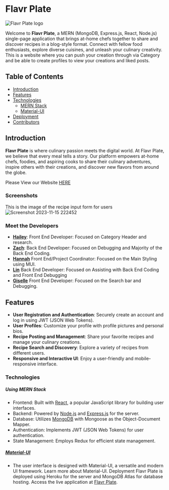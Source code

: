 # Flavr Plate

![Flavr Plate logo](https://github.com/Lukiangelxd/Flavr-Plate/assets/133689246/44f2fe44-0205-4b11-9770-555a45919dd7)

Welcome to **Flavr Plate**, a MERN (MongoDB, Express.js, React, Node.js) single-page application that brings at-home chefs together to share and discover recipes in a blog-style format. Connect with fellow food enthusiasts, explore diverse cuisines, and unleash your culinary creativity. This is a website where you can push your creation through via Category and be able to create profiles to view your creations and liked posts.


## Table of Contents

- [Introduction](#introduction)
- [Features](#features)
- [Technologies](#technologies)
  - [MERN Stack](#mern-stack)
  - [Material-UI](#material-ui)
- [Deployment](#deployment)
- [Contributors](#contributors)

## Introduction

**Flavr Plate** is where culinary passion meets the digital world. At Flavr Plate, we believe that every meal tells a story. Our platform empowers at-home chefs, foodies, and aspiring cooks to share their culinary adventures, inspire others with their creations, and discover new flavors from around the globe.

Please View our Website [HERE](https://fast-dusk-28454-f1d8795a0b65.herokuapp.com/)

### Screenshots

This is the image of the recipe input form for users
![Screenshot 2023-11-15 222452](https://github.com/Lukiangelxd/Flavr-Plate/assets/133689246/e8f42598-a89e-4321-a5be-b9dd7f620810)


### Meet the Developers

- **[Hailey](https://github.com/hailey-strauss)**: Front End Developer: Focused on Category Header and research.
- **[Zach](https://github.com/zach-hoover)**: Back End Developer: Focused on Debugging and Majority of the Back End Coding.
- **[Hannah](https://github.com/Lukiangelxd)** Front End/Project Coordinator: Focused on the Main Styling using MUI. 
- **[Lin](https://github.com/YJRose)** Back End Developer: Focused on Assisting with Back End Coding and Front End Debugging
- **[Giselle](https://github.com/gmtzz)**  Front End Developer: Focused on the Search bar and Debugging.

## Features

- **User Registration and Authentication**: Securely create an account and log in using JWT (JSON Web Tokens).
- **User Profiles**: Customize your profile with profile pictures and personal bios.
- **Recipe Posting and Management**: Share your favorite recipes and manage your culinary creations.
- **Recipe Search and Discovery**: Explore a variety of recipes from different users.
- **Responsive and Interactive UI**: Enjoy a user-friendly and mobile-responsive interface.


### Technologies
##### Using MERN Stack
- Frontend: Built with [React](https://react.dev/), a popular JavaScript library for building user interfaces.
- Backend: Powered by  [Node.js](https://nodejs.org/en) and [Express.js](https://expressjs.com/) for the server.
- Database: Utilizes [MongoDB](https://www.mongodb.com/) with Mongoose as the Object-Document Mapper.
- Authentication: Implements JWT (JSON Web Tokens) for user authentication.
- State Management: Employs Redux for efficient state management.
##### [Material-UI](https://mui.com/material-ui/)  
- The user interface is designed with Material-UI, a versatile and modern UI framework. Learn more about Material-UI.
Deployment
Flavr Plate is deployed using Heroku for the server and MongoDB Atlas for database hosting. Access the live application at [Flavr Plate]().


